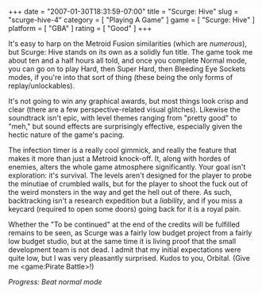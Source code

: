 +++
date = "2007-01-30T18:31:59-07:00"
title = "Scurge: Hive"
slug = "scurge-hive-4"
category = [ "Playing A Game" ]
game = [ "Scurge: Hive" ]
platform = [ "GBA" ]
rating = [ "Good" ]
+++

It's easy to harp on the Metroid Fusion similarities (which are <i>numerous</i>), but Scurge: Hive stands on its own as a solidly fun title.  The game took me about ten and a half hours all told, and once you complete Normal mode, you can go on to play Hard, then Super Hard, then Bleeding Eye Sockets modes, if you're into that sort of thing (these being the only forms of replay/unlockables).

It's not going to win any graphical awards, but most things look crisp and clear (there are a few perspective-related visual glitches).  Likewise the soundtrack isn't epic, with level themes ranging from "pretty good" to "meh," but sound effects are surprisingly effective, especially given the hectic nature of the game's pacing.

The infection timer is a really cool gimmick, and really the feature that makes it more than just a Metroid knock-off.  It, along with hordes of enemies, alters the whole game atmosphere significantly.  Your goal isn't exploration: it's survival.  The levels aren't designed for the player to probe the minutiae of crumbled walls, but for the player to shoot the fuck out of the weird monsters in the way and get the hell out of there.  As such, backtracking isn't a research expedition but a <i>liability</i>, and if you miss a keycard (required to open some doors) going back for it is a royal pain.

Whether the "To be continued" at the end of the credits will be fulfilled remains to be seen, as Scurge was a fairly low budget project from a fairly low budget studio, but at the same time it is living proof that the small development team is not dead.  I admit that my initial expectations were quite low, but I was very pleasantly surprised.  Kudos to you, Orbital.  (Give me <game:Pirate Battle>!)

<i>Progress: Beat normal mode</i>